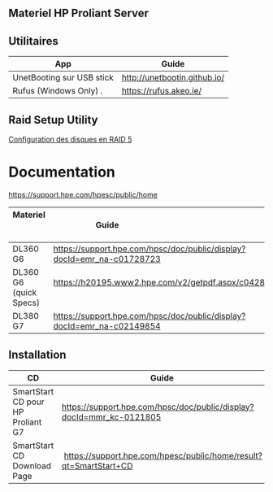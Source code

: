 
## Materiel HP Proliant Server



## Utilitaires
| App                               | Guide                                                         |
|-----------------------------------|---------------------------------------------------------------|
|  UnetBooting sur USB stick        | http://unetbootin.github.io/                                  |
|  Rufus (Windows Only) .           | https://rufus.akeo.ie/                                        |


## Raid Setup Utility
 
[Configuration des disques en RAID 5](RAID) 


# Documentation

https://support.hpe.com/hpesc/public/home

| Materiel                | Guide                                                                  |LG|
|-------------------------|------------------------------------------------------------------------|--|
| DL360 G6                | https://support.hpe.com/hpsc/doc/public/display?docId=emr_na-c01728723 |FR|
| DL360 G6 (quick Specs)  | https://h20195.www2.hpe.com/v2/getpdf.aspx/c04284365.pdf               |EN|
| DL380 G7                | https://support.hpe.com/hpsc/doc/public/display?docId=emr_na-c02149854 |EN|




## Installation

| CD                                | Guide                                                         |
|-----------------------------------|---------------------------------------------------------------|
| SmartStart CD pour HP Proliant G7 | https://support.hpe.com/hpsc/doc/public/display?docId=mmr_kc-0121805 |
| SmartStart CD Download Page       |  https://support.hpe.com/hpesc/public/home/result?qt=SmartStart+CD   |

